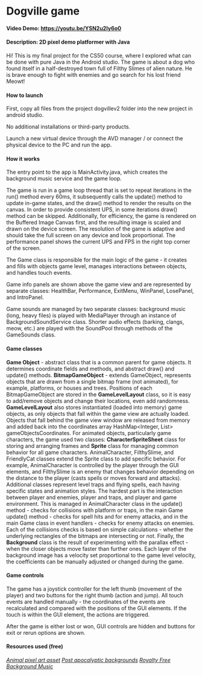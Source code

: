 # Dogville game

  

#### Video Demo: <https://youtu.be/YSN2u2Iy6o0>

#### Description: 2D pixel demo platformer with Java

  

Hi! This is my final project for the CS50 course, where I explored what can be done with pure Java in the Android studio. The game is about a dog who found itself in a half-destroyed town full of Filthy Slimes of alien nature. He is brave enough to fight with enemies and go search for his lost friend Meowt!

  

#### How to launch

First, copy all files from the project dogvillev2 folder into the new project in android studio.

No additional installations or third-party products.

Launch a new virtual device through the AVD manager / or connect the physical device to the PC and run the app.

  

#### How it works

The entry point to the app is MainActivity.java, which creates the background music service and the game loop.

The game is run in a game loop thread that is set to repeat iterations in the run() method every 60ms, it subsequently calls the update() method to update in-game states, and the draw() method to render the results on the canvas. In order to provide consistent UPS, in some iterations draw() method can be skipped. Additionally, for efficiency, the game is rendered on the Buffered Image Canvas first, and the resulting image is scaled and drawn on the device screen. The resolution of the game is adaptive and should take the full screen on any device and look proportional. The performance panel shows the current UPS and FPS in the right top corner of the screen.

The Game class is responsible for the main logic of the game - it creates and fills with objects game level, manages interactions between objects, and handles touch events.

Game info panels are shown above the game view and are represented by separate classes: HealthBar, Performance, ExitMenu, WinPanel, LosePanel, and IntroPanel.

Game sounds are managed by two separate classes: background music (long, heavy files) is played with MediaPlayer through an instance of BackgroundSoundService class. Shorter audio effects (barking, clangs, meow, etc.) are played with the SoundPool through methods of the GameSounds class.

#### Game classes
**Game Object** - abstract class that is a common parent for game objects. It determines coordinate fields and methods, and abstract draw() and update() methods.
**BitmapGameObject** - extends GameObject, represents objects that are drawn from a single bitmap frame (not animated), for example, platforms, or houses and trees. Positions of each BitmapGameObject are stored in the **GameLevelLayout** class, so it is easy to add/remove objects and change their locations, even add randomness. **GameLevelLayout** also stores instantiated (loaded into memory) game objects, as only objects that fall within the game view are actually loaded. Objects that fall behind the game view window are released from memory and added back into the coordinates array HashMap<Integer, List<Integer>> gameObjectsCoordinates.
For animated objects, particularly game characters, the game used two classes: **CharacterSpriteSheet** class for storing and arranging frames and **Sprite** class for managing common behavior for all game characters. AnimalCharacter, FilthySlime, and FriendlyCat classes extend the Sprite class to add specific behavior. For example, AnimalCharacter is controlled by the player through the GUI elements, and FilthySlime is an enemy that changes behavior depending on the distance to the player (casts spells or moves forward and attacks).
Additional classes represent level traps and flying spells, each having specific states and animation styles.
The hardest part is the interaction between player and enemies, player and traps, and player and game environment. This is managed in AnimalCharacter class in the update() method - checks for collisions with platform or traps, in the main Game update() method - checks for spell hits and for enemy attacks, and in the main Game class in event handlers - checks for enemy attacks on enemies. Each of the collisions checks is based on simple calculations - whether the underlying rectangles of the bitmaps are intersecting or not.
Finally, the **Background** class is the result of experimenting with the parallax effect - when the closer objects move faster than further ones. Each layer of the background image has a velocity set proportional to the game level velocity, the coefficients can be manually adjusted or changed during the game.

#### Game controls

The game has a joystick controller for the left thumb (movement of the player) and two buttons for the right thumb (action and jump). All touch events are handled manually - the coordinates of the events are recalculated and compared with the positions of the GUI elements. If the touch is within the GUI element, the actions are triggered.

After the game is either lost or won, GUI controls are hidden and buttons for exit or rerun options are shown.

  

#### Resources used (free)
*[Animal pixel art asset](https://craftpix.net/freebies/free-street-animal-pixel-art-asset-pack/)*
*[Post apocalyptic backgrounds](https://craftpix.net/freebies/free-post-apocalyptic-pixel-art-game-backgrounds/)*
*[Royalty Free Background Music](https://www.fesliyanstudios.com/)*
